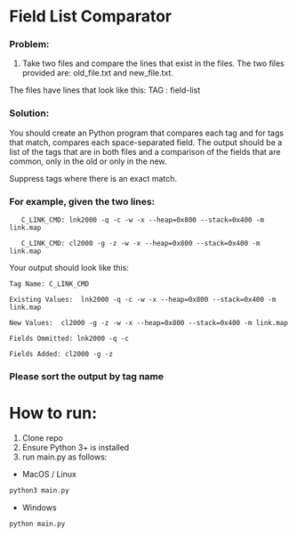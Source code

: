 # Field List Comparator
### Problem:
1. Take two files and compare the lines that exist in the files.
The two files provided are: old_file.txt and new_file.txt.

The files have lines that look like this:
    TAG : field-list

### Solution:
You should create an Python program that compares each tag
and for tags that match, compares each space-separated field.
The output should be a list of the tags that are in both files
and a comparison of the fields that are common, only in the old
or only in the new.

Suppress tags where there is an exact match.

### For example, given the two lines:
````
   C_LINK_CMD: lnk2000 -q -c -w -x --heap=0x800 --stack=0x400 -m link.map
   
   C_LINK_CMD: cl2000 -g -z -w -x --heap=0x800 --stack=0x400 -m link.map
````

Your output should look like this:
````
Tag Name: C_LINK_CMD
   
Existing Values:  lnk2000 -q -c -w -x --heap=0x800 --stack=0x400 -m link.map
   
New Values:  cl2000 -g -z -w -x --heap=0x800 --stack=0x400 -m link.map
   
Fields Ommitted: lnk2000 -q -c 
   
Fields Added: cl2000 -g -z 
````
   
### Please sort the output by tag name

# How to run:
1. Clone repo
2. Ensure Python 3+ is installed
3. run main.py as follows:

- MacOS / Linux
```bash
python3 main.py
```

- Windows
```bash
python main.py
```